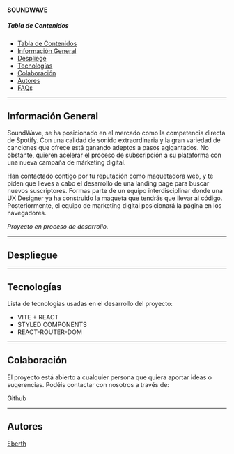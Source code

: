 
#### SOUNDWAVE


##### Tabla de Contenidos
  
  - [Tabla de Contenidos](#tabla-de-contenidos)
  - [Información General](#información-general)
  - [Despliege](#despliegue)
  - [Tecnologías](#tecnologías)
  - [Colaboración](#colaboración)
  - [Autores](#autores)
  - [FAQs](#faqs)

***
## Información General
SoundWave, se ha posicionado en el mercado como la competencia directa de Spotify. Con una calidad de sonido extraordinaria y la gran variedad de canciones que ofrece está ganando adeptos a pasos agigantados. No obstante, quieren acelerar el proceso de subscripción a su plataforma con una nueva campaña de márketing digital.

Han contactado contigo por tu reputación como maquetadora web, y te piden que lleves a cabo el desarrollo de una landing page para buscar nuevos suscriptores. Formas parte de un equipo interdisciplinar donde una UX Designer ya ha construido la maqueta que tendrás que llevar al código. Posteriormente, el equipo de marketing digital posicionará la página en los navegadores.

*Proyecto en proceso de desarrollo.*   

***

## Despliegue





***
## Tecnologías
Lista de tecnologías usadas en el desarrollo del proyecto:
* VITE + REACT
* STYLED COMPONENTS
* REACT-ROUTER-DOM



***




## Colaboración
El proyecto está abierto a cualquier persona que quiera aportar ideas o sugerencias. Podéis contactar con nosotros a través de:

Github

***
## Autores 
  [Eberth](https://github.com/EberthCastro)   



